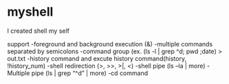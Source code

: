 # myshell
I created shell my self

support
-foreground and background execution (&)
-multiple commands separated by semicolons
-command group (ex. (ls -l | grep ^d; pwd ;date) > out.txt
-history command and excute history command(history, !history_num)
-shell redirection (>, >>, >|, <)
-shell pipe (ls –la | more)
-Multiple pipe (ls | grep “^d” | more)
-cd command

